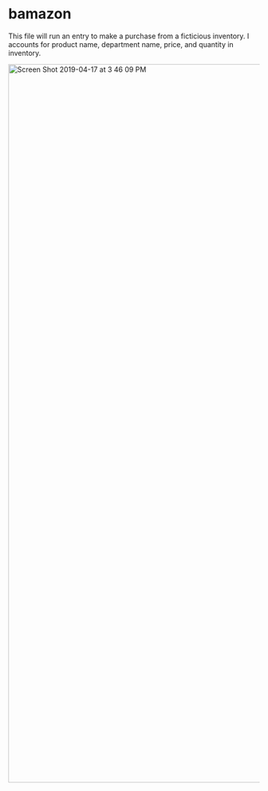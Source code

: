 # bamazon

This file will run an entry to make a purchase from a ficticious inventory.  I accounts for product name, department name, price, and quantity in inventory.

<img width="1440" alt="Screen Shot 2019-04-17 at 3 46 09 PM" src="https://user-images.githubusercontent.com/46458549/56518782-52866e00-650e-11e9-9201-5985c92fa5df.png">
